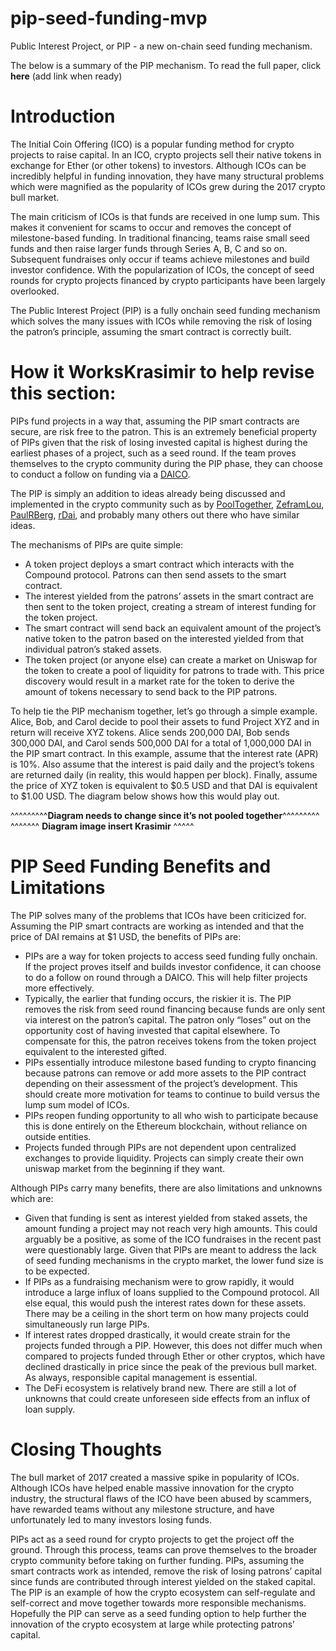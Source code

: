 # pip-seed-funding-mvp
Public Interest Project, or PIP - a new on-chain seed funding mechanism.

The below is a summary of the PIP mechanism.  To read the full paper, click **here** (add link when ready)

# Introduction
The Initial Coin Offering (ICO) is a popular funding method for crypto projects to raise capital.  In an ICO, crypto projects sell their native tokens in exchange for Ether (or other tokens) to investors.  Although ICOs can be incredibly helpful in funding innovation, they have many structural problems which were magnified as the popularity of ICOs grew during the 2017 crypto bull market.  

The main criticism of ICOs is that funds are received in one lump sum.  This makes it convenient for scams to occur and removes the concept of milestone-based funding.  In traditional financing, teams raise small seed funds and then raise larger funds through Series A, B, C and so on. Subsequent fundraises only occur if teams achieve milestones and build investor confidence.  With the popularization of ICOs, the concept of seed rounds for crypto projects financed by crypto participants have been largely overlooked.

The Public Interest Project (PIP) is a fully onchain seed funding mechanism which solves the many issues with ICOs while removing the risk of losing the patron’s principle, assuming the smart contract is correctly built.  

# How it Works**Krasimir to help revise this section**:

PIPs fund projects in a way that, assuming the PIP smart contracts are secure, are risk free to the patron. This is an extremely beneficial property of PIPs given that the risk of losing invested capital is highest during the earliest phases of a project, such as a seed round.  If the team proves themselves to the crypto community during the PIP phase, they can choose to conduct a follow on funding via a [DAICO](https://ethresear.ch/t/explanation-of-daicos/465).  

The PIP is simply an addition to ideas already being discussed and implemented in the crypto community such as by [PoolTogether](https://github.com/pooltogether/pooltogether-contracts/tree/master/contracts), [ZeframLou](https://github.com/ZeframLou/pooled-cdai), [PaulRBerg](https://github.com/ethereum/EIPs/issues/2212), [rDai](https://twitter.com/pet3rpan_/status/1161376583950540800?s=09), and probably many others out there who have similar ideas.

The mechanisms of PIPs are quite simple:  

-	A token project deploys a smart contract which interacts with the Compound protocol.  Patrons can then send assets to the smart contract.  
-	The interest yielded from the patrons’ assets in the smart contract are then sent to the token project, creating a stream of interest funding for the token project.
-	The smart contract will send back an equivalent amount of the project’s native token to the patron based on the interested yielded from that individual patron’s staked assets.
-	The token project (or anyone else) can create a market on Uniswap for the token to create a pool of liquidity for patrons to trade with. This price discovery would result in a market rate for the token to derive the amount of tokens necessary to send back to the PIP patrons.  

To help tie the PIP mechanism together, let’s go through a simple example.  Alice, Bob, and Carol decide to pool their assets to fund Project XYZ and in return will receive XYZ tokens.  Alice sends 200,000 DAI, Bob sends 300,000 DAI, and Carol sends 500,000 DAI for a total of 1,000,000 DAI in the PIP smart contract.  In this example, assume that the interest rate (APR) is 10%.  Also assume that the interest is paid daily and the project’s tokens are returned daily (in reality, this would happen per block).  Finally, assume the price of XYZ token is equivalent to $0.5 USD and that DAI is equivalent to $1.00 USD.  The diagram below shows how this would play out. 

^^^^^^^^^**Diagram needs to change since it’s not pooled together**^^^^^^^^^
^^^^^^^ **Diagram image insert Krasimir** ^^^^^
 

# PIP Seed Funding Benefits and Limitations

The PIP solves many of the problems that ICOs have been criticized for.  Assuming the PIP smart contracts are working as intended and that the price of DAI remains at $1 USD, the benefits of PIPs are:

-	PIPs are a way for token projects to access seed funding fully onchain.  If the project proves itself and builds investor confidence, it can choose to do a follow on round through a DAICO.  This will help filter projects more effectively.  
-	Typically, the earlier that funding occurs, the riskier it is.  The PIP removes the risk from seed round financing because funds are only sent via interest on the patron’s capital. The patron only “loses” out on the opportunity cost of having invested that capital elsewhere.  To compensate for this, the patron receives tokens from the token project equivalent to the interested gifted.  
-	PIPs essentially introduce milestone based funding to crypto financing because patrons can remove or add more assets to the PIP contract depending on their assessment of the project’s development.  This should create more motivation for teams to continue to build versus the lump sum model of ICOs.
-	PIPs reopen funding opportunity to all who wish to participate because this is done entirely on the Ethereum blockchain, without reliance on outside entities.  
-	Projects funded through PIPs are not dependent upon centralized exchanges to provide liquidity.  Projects can simply create their own uniswap market from the beginning if they want.

Although PIPs carry many benefits, there are also limitations and unknowns which are:

-	Given that funding is sent as interest yielded from staked assets, the amount funding a project may not reach very high amounts.  This could arguably be a positive, as some of the ICO fundraises in the recent past were questionably large.  Given that PIPs are meant to address the lack of seed funding mechanisms in the crypto market, the lower fund size is to be expected.
-	If PIPs as a fundraising mechanism were to grow rapidly, it would introduce a large influx of loans supplied to the Compound protocol.  All else equal, this would push the interest rates down for these assets.  There may be a ceiling in the short term on how many projects could simultaneously run large PIPs.    
-	If interest rates dropped drastically, it would create strain for the projects funded through a PIP.  However, this does not differ much when compared to projects funded through Ether or other cryptos, which have declined drastically in price since the peak of the previous bull market.  As always, responsible capital management is essential.
-	The DeFi ecosystem is relatively brand new.  There are still a lot of unknowns that could create unforeseen side effects from an influx of loan supply.

# Closing Thoughts

The bull market of 2017 created a massive spike in popularity of ICOs.  Although ICOs have helped enable massive innovation for the crypto industry, the structural flaws of the ICO have been abused by scammers, have rewarded teams without any milestone structure, and have unfortunately led to many investors losing funds. 

PIPs act as a seed round for crypto projects to get the project off the ground.  Through this process, teams can prove themselves to the broader crypto community before taking on further funding.  PIPs, assuming the smart contracts work as intended, remove the risk of losing patrons’ capital since funds are contributed through interest yielded on the staked capital.  The PIP is an example of how the crypto ecosystem can self-regulate and self-correct and move together towards more responsible mechanisms. Hopefully the PIP can serve as a seed funding option to help further the innovation of the crypto ecosystem at large while protecting patrons’ capital.
